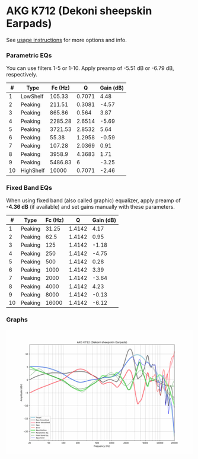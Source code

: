 # AKG K712 (Dekoni sheepskin Earpads)
See [usage instructions](https://github.com/jaakkopasanen/AutoEq#usage) for more options and info.

### Parametric EQs
You can use filters 1-5 or 1-10. Apply preamp of -5.51 dB or -6.79 dB, respectively.

|   # | Type      |   Fc (Hz) |      Q |   Gain (dB) |
|-----|-----------|-----------|--------|-------------|
|   1 | LowShelf  |    105.33 | 0.7071 |        4.48 |
|   2 | Peaking   |    211.51 | 0.3081 |       -4.57 |
|   3 | Peaking   |    865.86 | 0.564  |        3.87 |
|   4 | Peaking   |   2285.28 | 2.6514 |       -5.69 |
|   5 | Peaking   |   3721.53 | 2.8532 |        5.64 |
|   6 | Peaking   |     55.38 | 1.2958 |       -0.59 |
|   7 | Peaking   |    107.28 | 2.0369 |        0.91 |
|   8 | Peaking   |   3958.9  | 4.3683 |        1.71 |
|   9 | Peaking   |   5486.83 | 6      |       -3.25 |
|  10 | HighShelf |  10000    | 0.7071 |       -2.46 |

### Fixed Band EQs
When using fixed band (also called graphic) equalizer, apply preamp of **-4.36 dB** (if available) and set gains manually with these parameters.

|   # | Type    |   Fc (Hz) |      Q |   Gain (dB) |
|-----|---------|-----------|--------|-------------|
|   1 | Peaking |     31.25 | 1.4142 |        4.17 |
|   2 | Peaking |     62.5  | 1.4142 |        0.95 |
|   3 | Peaking |    125    | 1.4142 |       -1.18 |
|   4 | Peaking |    250    | 1.4142 |       -4.75 |
|   5 | Peaking |    500    | 1.4142 |        0.28 |
|   6 | Peaking |   1000    | 1.4142 |        3.39 |
|   7 | Peaking |   2000    | 1.4142 |       -3.64 |
|   8 | Peaking |   4000    | 1.4142 |        4.23 |
|   9 | Peaking |   8000    | 1.4142 |       -0.13 |
|  10 | Peaking |  16000    | 1.4142 |       -6.12 |

### Graphs
![](./AKG%20K712%20(Dekoni%20sheepskin%20Earpads).png)

